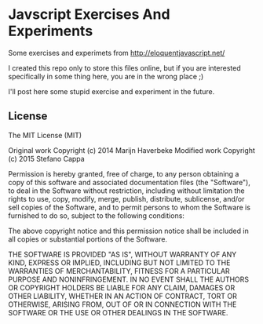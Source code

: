 # Javscript Exercises And Experiments

Some exercises and experimets from http://eloquentjavascript.net/

I created this repo only to store this files online, but if you are interested specifically in some thing here, you are in the wrong place ;)

I'll post here some stupid exercise and experiment in the future.

## License

The MIT License (MIT)

Original work Copyright (c) 2014 Marijn Haverbeke
Modified work Copyright (c) 2015 Stefano Cappa  

Permission is hereby granted, free of charge, to any person obtaining a copy
of this software and associated documentation files (the "Software"), to deal
in the Software without restriction, including without limitation the rights
to use, copy, modify, merge, publish, distribute, sublicense, and/or sell
copies of the Software, and to permit persons to whom the Software is
furnished to do so, subject to the following conditions:

The above copyright notice and this permission notice shall be included in
all copies or substantial portions of the Software.

THE SOFTWARE IS PROVIDED "AS IS", WITHOUT WARRANTY OF ANY KIND, EXPRESS OR
IMPLIED, INCLUDING BUT NOT LIMITED TO THE WARRANTIES OF MERCHANTABILITY,
FITNESS FOR A PARTICULAR PURPOSE AND NONINFRINGEMENT. IN NO EVENT SHALL THE
AUTHORS OR COPYRIGHT HOLDERS BE LIABLE FOR ANY CLAIM, DAMAGES OR OTHER
LIABILITY, WHETHER IN AN ACTION OF CONTRACT, TORT OR OTHERWISE, ARISING FROM,
OUT OF OR IN CONNECTION WITH THE SOFTWARE OR THE USE OR OTHER DEALINGS IN
THE SOFTWARE.
